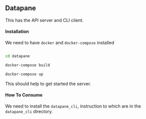 ## Datapane

This has the API server and CLI client.

#### Installation

We need to have ``docker`` and ``docker-compose`` installed

```bash

cd datapane

docker-compose build

docker-compose up

```

This should help to get started the server.

#### How To Consume

We need to install the ``datapane_cli``, instruction
to which are in the ``datapane_cli`` directory.